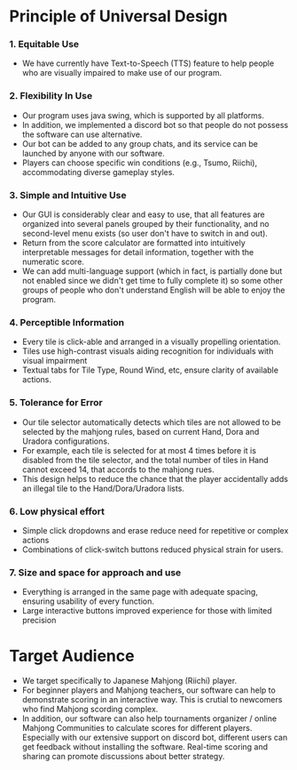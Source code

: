 # Principle of Universal Design

### 1. Equitable Use
- We have currently have Text-to-Speech (TTS) feature to help people who are visually impaired to make use of our program.

### 2. Flexibility In Use
- Our program uses java swing, which is supported by all platforms.
- In addition, we implemented a discord bot so that people do not possess the software can use alternative.
- Our bot can be added to any group chats, and its service can be launched by anyone with our software.
- Players can choose specific win conditions (e.g., Tsumo, Riichi), accommodating diverse gameplay styles.

### 3. Simple and Intuitive Use
- Our GUI is considerably clear and easy to use, that all features are organized into several panels grouped by their functionality, and no second-level menu exists (so user don't have to switch in and out).
- Return from the score calculator are formatted into intuitively interpretable messages for detail information, together with the numeratic score.
- We can add multi-language support (which in fact, is partially done but not enabled since we didn't get time to fully complete it) so some other groups of people who don't understand English will be able to enjoy the program.

### 4. Perceptible Information

- Every tile is click-able and arranged in a visually propelling orientation.
- Tiles use high-contrast visuals aiding recognition for individuals with visual impairment
- Textual tabs for Tile Type, Round Wind, etc, ensure clarity of available actions.

### 5. Tolerance for Error
- Our tile selector automatically detects which tiles are not allowed to be selected by the mahjong rules, based on current Hand, Dora and Uradora configurations.
- For example, each tile is selected for at most 4 times before it is disabled from the tile selector, and the total number of tiles in Hand cannot exceed 14, that accords to the mahjong rues.
- This design helps to reduce the chance that the player accidentally adds an illegal tile to the Hand/Dora/Uradora lists.

### 6. Low physical effort
- Simple click dropdowns and erase reduce need for repetitive or complex actions
- Combinations of click-switch buttons reduced physical strain for users. 

### 7. Size and space for approach and use
- Everything is arranged in the same page with adequate spacing, ensuring usability of every function.
- Large interactive buttons improved experience for those with limited precision



# Target Audience
- We target specifically to Japanese Mahjong (Riichi) player.
- For beginner players and Mahjong teachers, our software can help to demonstrate scoring in an interactive way. This is crutial to newcomers who find Mahjong scording complex. 
- In addition, our software can also help tournaments organizer / online Mahjong Communities to calculate scores for different players. Especially with our extensive support on discord bot, different users can get feedback without installing the software. Real-time scoring and sharing can promote discussions about better strategy.
